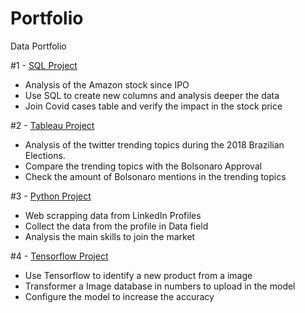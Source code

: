 # Portfolio
Data Portfolio

#1 - [SQL Project](https://github.com/robsonfeliciano/Portfolio/blob/main/sql_project.sql)
- Analysis of the Amazon stock since IPO
- Use SQL to create new columns and analysis deeper the data
- Join Covid cases table and verify the impact in the stock price

#2 - [Tableau Project](https://public.tableau.com/app/profile/robson.feliciano/viz/BrazilianElection/Story1)
- Analysis of the twitter trending topics during the 2018 Brazilian Elections.
- Compare the trending topics with the Bolsonaro Approval
- Check the amount of Bolsonaro mentions in the trending topics

#3 - [Python Project](https://github.com/robsonfeliciano/Portfolio/blob/main/project-linkedin.ipynb)
- Web scrapping data from LinkedIn Profiles
- Collect the data from the profile in Data field
- Analysis the main skills to join the market

#4 - [Tensorflow Project](https://github.com/robsonfeliciano/Portfolio/blob/main/Tensorflow_project.ipynb)
- Use Tensorflow to identify a new product from a image
- Transformer a Image database in numbers to upload in the model
- Configure the model to increase the accuracy 
